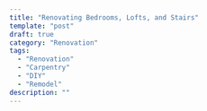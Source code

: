 ```yaml
---
title: "Renovating Bedrooms, Lofts, and Stairs"
template: "post"
draft: true
category: "Renovation"
tags:
  - "Renovation"
  - "Carpentry"
  - "DIY"
  - "Remodel"
description: ""
---
```

